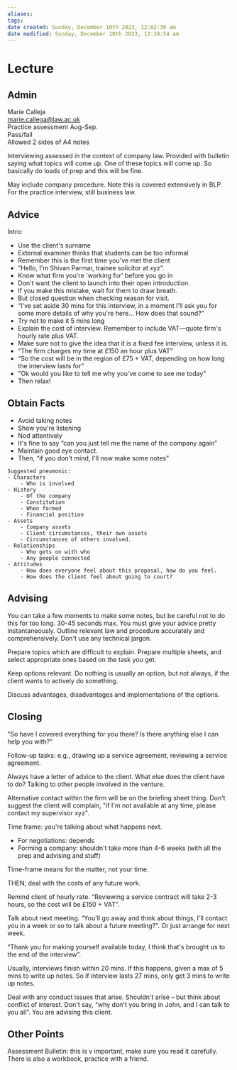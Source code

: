 ```yaml
---
aliases: 
tags: 
date created: Sunday, December 10th 2023, 12:02:30 am
date modified: Sunday, December 10th 2023, 12:39:54 am
---
```


# Lecture

## Admin

Marie Calleja  
marie.callega@law.ac.uk  
Practice assessment Aug-Sep.  
Pass/fail  
Allowed 2 sides of A4 notes

Interviewing assessed in the context of company law. Provided with bulletin saying what topics will come up. One of these topics will come up. So basically do loads of prep and this will be fine.

May include company procedure. Note this is covered extensively in BLP. For the practice interview, still business law.

## Advice

Intro:

- Use the client's surname
- External examiner thinks that students can be too informal
- Remember this is the first time you've met the client
- “Hello, I'm Shivan Parmar, trainee solicitor at xyz”.
- Know what firm you're 'working for' before you go in
- Don't want the client to launch into their open introduction.
- If you make this mistake, wait for them to draw breath.
- But closed question when checking reason for visit.
- “I've set aside 30 mins for this interview, in a moment I'll ask you for some more details of why you're here… How does that sound?”
- Try not to make it 5 mins long
- Explain the cost of interview. Remember to include VAT—quote firm's hourly rate plus VAT.
- Make sure not to give the idea that it is a fixed fee interview, unless it is.
- “The firm charges my time at £150 an hour plus VAT”
- “So the cost will be in the region of £75 + VAT, depending on how long the interview lasts for”
- "Ok would you like to tell me why you've come to see me today"
- Then relax!

## Obtain Facts

- Avoid taking notes
- Show you're listening
- Nod attentively
- It's fine to say “can you just tell me the name of the company again”
- Maintain good eye contact.
- Then, “if you don't mind, I'll now make some notes”

```ad-tip
Suggested pneumonic:
- Characters
	- Who is involved
- History
	- Of the company
	- Constitution
	- When formed
	- Financial position
- Assets
	- Company assets
	- Client circumstances, their own assets
	- Circumstances of others involved.
- Relationships
	- Who gets on with who
	- Any people connected
- Attitudes
	- How does everyone feel about this proposal, how do you feel. 
	- How does the client feel about going to court?
```

## Advising

You can take a few moments to make some notes, but be careful not to do this for too long. 30-45 seconds max. You must give your advice pretty instantaneously. Outline relevant law and procedure accurately and comprehensively. Don't use any technical jargon.

Prepare topics which are difficult to explain. Prepare multiple sheets, and select appropriate ones based on the task you get.

Keep options relevant. Do nothing is usually an option, but not always, if the client wants to actively do something.

Discuss advantages, disadvantages and implementations of the options.

## Closing

“So have I covered everything for you there? Is there anything else I can help you with?”

Follow-up tasks: e.g., drawing up a service agreement, reviewing a service agreement.

Always have a letter of advice to the client. What else does the client have to do? Talking to other people involved in the venture.

Alternative contact within the firm will be on the briefing sheet thing. Don't suggest the client will complain, "if I'm not available at any time, please contact my supervisor xyz".

Time frame: you're talking about what happens next.

- For negotiations: depends
- Forming a company: shouldn't take more than 4-6 weeks (with all the prep and advising and stuff)

Time-frame means for the matter, not your time.

THEN, deal with the costs of any future work.

Remind client of hourly rate. “Reviewing a service contract will take 2-3 hours, so the cost will be £150 + VAT”.

Talk about next meeting. “You'll go away and think about things, I'll contact you in a week or so to talk about a future meeting?". Or just arrange for next week.

“Thank you for making yourself available today, I think that's brought us to the end of the interview”.

Usually, interviews finish within 20 mins. If this happens, given a max of 5 mins to write up notes. So if interview lasts 27 mins, only get 3 mins to write up notes.

Deal with any conduct issues that arise. Shouldn't arise – but think about conflict of interest. Don't say, “why don't you bring in John, and I can talk to you all”. You are advising this client.

## Other Points

Assessment Bulletin: this is v important, make sure you read it carefully. There is also a workbook, practice with a friend.
